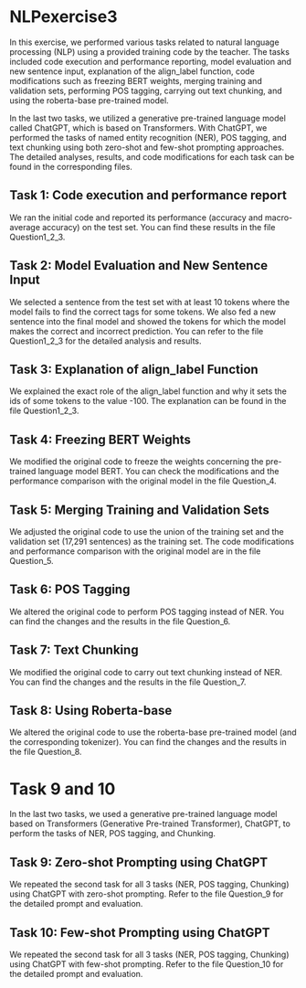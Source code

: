 # NLPexercise3
In this exercise, we performed various tasks related to natural language processing (NLP) using a provided training code by the teacher. The tasks included code execution and performance reporting, model evaluation and new sentence input, explanation of the align_label function, code modifications such as freezing BERT weights, merging training and validation sets, performing POS tagging, carrying out text chunking, and using the roberta-base pre-trained model.

In the last two tasks, we utilized a generative pre-trained language model called ChatGPT, which is based on Transformers. With ChatGPT, we performed the tasks of named entity recognition (NER), POS tagging, and text chunking using both zero-shot and few-shot prompting approaches. The detailed analyses, results, and code modifications for each task can be found in the corresponding files.

## Task 1: Code execution and performance report

We ran the initial code and reported its performance (accuracy and macro-average accuracy) on the test set. You can find these results in the file Question1_2_3.

## Task 2: Model Evaluation and New Sentence Input

We selected a sentence from the test set with at least 10 tokens where the model fails to find the correct tags for some tokens. We also fed a new sentence into the final model and showed the tokens for which the model makes the correct and incorrect prediction. You can refer to the file Question1_2_3 for the detailed analysis and results.

## Task 3: Explanation of align_label Function

We explained the exact role of the align_label function and why it sets the ids of some tokens to the value -100. The explanation can be found in the file Question1_2_3.

## Task 4: Freezing BERT Weights

We modified the original code to freeze the weights concerning the pre-trained language model BERT. You can check the modifications and the performance comparison with the original model in the file Question_4.

## Task 5: Merging Training and Validation Sets

We adjusted the original code to use the union of the training set and the validation set (17,291 sentences) as the training set. The code modifications and performance comparison with the original model are in the file Question_5.

## Task 6:  POS Tagging

We altered the original code to perform POS tagging instead of NER. You can find the changes and the results in the file Question_6.

## Task 7: Text Chunking

We modified the original code to carry out text chunking instead of NER. You can find the changes and the results in the file Question_7.

## Task 8:  Using Roberta-base

We altered the original code to use the roberta-base pre-trained model (and the corresponding tokenizer). You can find the changes and the results in the file Question_8.

# Task 9 and 10
In the last two tasks, we used a generative pre-trained language model based on Transformers (Generative Pre-trained Transformer), ChatGPT, to perform the tasks of NER, POS tagging, and Chunking.

## Task 9: Zero-shot Prompting using ChatGPT

We repeated the second task for all 3 tasks (NER, POS tagging, Chunking) using ChatGPT with zero-shot prompting. Refer to the file Question_9 for the detailed prompt and evaluation.

## Task 10: Few-shot Prompting using ChatGPT

We repeated the second task for all 3 tasks (NER, POS tagging, Chunking) using ChatGPT with few-shot prompting. Refer to the file Question_10 for the detailed prompt and evaluation.

